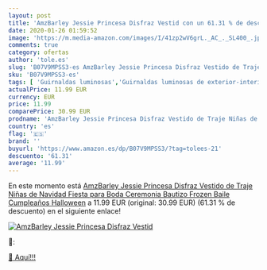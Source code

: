 ```yaml
---
layout: post
title: 'AmzBarley Jessie Princesa Disfraz Vestid con un 61.31 % de descuento'
date: 2020-01-26 01:59:52
image: 'https://m.media-amazon.com/images/I/41zp2wV6grL._AC_._SL400_.jpg'
comments: true
category: ofertas
author: 'tole.es'
slug: 'B07V9MPSS3-es AmzBarley Jessie Princesa Disfraz Vestido de Traje Niñas...'
sku: 'B07V9MPSS3-es'
tags: [ 'Guirnaldas luminosas','Guirnaldas luminosas de exterior-interior','Iluminación','navidad', ]
actualPrice: 11.99 EUR
currency: EUR
price: 11.99
comparePrice: 30.99 EUR
prodname: 'AmzBarley Jessie Princesa Disfraz Vestido de Traje Niñas de Navidad Fiesta para Boda Ceremonia Bautizo Frozen Baile Cumpleaños Halloween'
country: 'es'
flag: '🇪🇸'
brand: ''
buyurl: 'https://www.amazon.es/dp/B07V9MPSS3/?tag=tolees-21'
descuento: '61.31'
average: '11.99'
---
```


En este momento está [AmzBarley Jessie Princesa Disfraz Vestido de Traje Niñas de Navidad Fiesta para Boda Ceremonia Bautizo Frozen Baile Cumpleaños Halloween](https://www.amazon.es/dp/B07V9MPSS3/?tag=tolees-21) a 11.99 EUR (original: 30.99 EUR) (61.31 %  de descuento) en el siguiente enlace!

[![AmzBarley Jessie Princesa Disfraz Vestid](https://m.media-amazon.com/images/I/41zp2wV6grL._AC_._SL400_.jpg)](https://www.amazon.es/dp/B07V9MPSS3/?tag=tolees-21)

🔎:


[🛒 Aquí!!!](https://www.amazon.es/dp/B07V9MPSS3/?tag=tolees-21)
